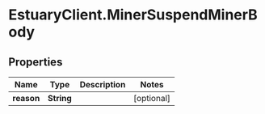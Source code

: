 # EstuaryClient.MinerSuspendMinerBody

## Properties
Name | Type | Description | Notes
------------ | ------------- | ------------- | -------------
**reason** | **String** |  | [optional] 
